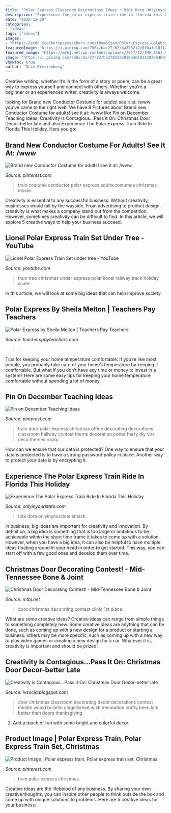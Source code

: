 ```yaml
---
title: "Polar Express Classroom Decorations Ideas : Ride Dora Onlyinyourstate Smash"
description: "Experience the polar express train ride in florida this holiday"
date: "2022-12-29"
categories:
- "ideas"
tags: ["ideas"]
images:
- "https://ecdn.teacherspayteachers.com/thumbitem/Polar-Express-Celebration-Over-100-pages-of-printables-and-activities-028014800-1385535040-1605687801/original-997444-2.jpg"
featuredImage: "https://i.pinimg.com/736x/ba/27/82/ba278212e010a3e1811202b546936e79--polar-express-train-set-the-polar-express.jpg"
featured_image: "https://mtbj.net/wp-content/uploads/2017/12/IMG_2163-527x1024.jpg"
image: "https://i.pinimg.com/736x/ba/27/82/ba278212e010a3e1811202b546936e79--polar-express-train-set-the-polar-express.jpg"
ShowToc: true
author: "Ocie Breitenberg"
---
```



Creative writing, whether it’s in the form of a story or poem, can be a great way to express yourself and connect with others. Whether you’re a beginner or an experienced writer, creativity is always welcome.

	

		
looking for Brand new Conductor Costume for adults! see it at: /www you've came to the right web. We have 8 Pictures about Brand new Conductor Costume for adults! see it at: /www like Pin on December Teaching Ideas, Creativity is Contagious...Pass it On: Christmas Door Decor-better late and also Experience The Polar Express Train Ride In Florida This Holiday. Here you go:
		
    
## Brand New Conductor Costume For Adults! See It At: /www

<img loading=lazy src="https://i.pinimg.com/736x/56/42/95/56429501c8524c6a089bdb7950c47333--train-costume-costumes-for-adults.jpg" onerror="this.onerror=null;this.src='https://tse3.mm.bing.net/th?id=OIP.dtGNzyTdGD3BVq3dORrFUgHaNK&amp;pid=15.1';" alt="Brand new Conductor Costume for adults! see it at: /www">

_Source: pinterest.com_

>train costume conductor polar express adults costumes christmas movie. 

	

Creativity is essential to any successful business. Without creativity, businesses would fall by the wayside. From advertising to product design, creativity is what makes a company stand out from the competition. However, sometimes creativity can be difficult to find. In this article, we will explore 5 creative ways to help your business succeed.

    
## Lionel Polar Express Train Set Under Tree - YouTube

<img loading=lazy src="https://i.ytimg.com/vi/LHhs6YAz49A/maxresdefault.jpg" onerror="this.onerror=null;this.src='https://tse1.mm.bing.net/th?id=OIP.gWKeUoPB_Nq4I-kpYyJKBAHaEK&amp;pid=15.1';" alt="Lionel Polar Express Train Set under tree - YouTube">

_Source: youtube.com_

>train tree christmas under express polar lionel railway track holiday scale. 

	

In this article, we will look at some big ideas that can help improve society.

    
## Polar Express By Sheila Melton | Teachers Pay Teachers

<img loading=lazy src="https://ecdn.teacherspayteachers.com/thumbitem/Polar-Express-Celebration-Over-100-pages-of-printables-and-activities-028014800-1385535040-1605687801/original-997444-2.jpg" onerror="this.onerror=null;this.src='https://tse1.mm.bing.net/th?id=OIP.63WwgrHXutACqEXq1xkXpAAAAA&amp;pid=15.1';" alt="Polar Express by Sheila Melton | Teachers Pay Teachers">

_Source: teacherspayteachers.com_

>. 

	

Tips for keeping your home temperature comfortable:
If you’re like most people, you probably take care of your home’s temperature by keeping it comfortable. But what if you don’t have any time or money to invest in a system? Here are some easy tips for keeping your home temperature comfortable without spending a lot of money.

    
## Pin On December Teaching Ideas

<img loading=lazy src="https://i.pinimg.com/originals/53/c0/8b/53c08b757918a7bb970f6bc65dbc2eb1.jpg" onerror="this.onerror=null;this.src='https://tse4.mm.bing.net/th?id=OIP.xryb0Klwdb10P6jTjtIMBQHaNK&amp;pid=15.1';" alt="Pin on December Teaching Ideas">

_Source: pinterest.com_

>train door polar express christmas office decorating decorations classroom hallway contest theme decoration potter harry diy vbs deco themes rocky. 

	

How can we ensure that our data is protected?
One way to ensure that your data is protected is to have a strong password policy in place. Another way to protect your data is by encrypting it.

    
## Experience The Polar Express Train Ride In Florida This Holiday

<img loading=lazy src="https://img-aws.ehowcdn.com/700x/cdn.onlyinyourstate.com/wp-content/uploads/2018/11/45805401_2266077436798955_7441533308543959040_n-700x524.jpg" onerror="this.onerror=null;this.src='https://tse1.mm.bing.net/th?id=OIP.ibzo_C5fnxy5ijY-g7mOhAHaFi&amp;pid=15.1';" alt="Experience The Polar Express Train Ride In Florida This Holiday">

_Source: onlyinyourstate.com_

>ride dora onlyinyourstate smash. 

	

In business, big ideas are important for creativity and innovation. By definition, a big idea is something that is too large or ambitious to be achievable within the short time frame it takes to come up with a solution. However, when you have a big idea, it can also be helpful to have multiple ideas floating around in your head in order to get started. This way, you can start off with a few good ones and develop them over time.

    
## Christmas Door Decorating Contest! - Mid-Tennessee Bone &amp; Joint

<img loading=lazy src="https://mtbj.net/wp-content/uploads/2017/12/IMG_2163-527x1024.jpg" onerror="this.onerror=null;this.src='https://tse3.mm.bing.net/th?id=OIP.kTVsZUtR0pTkKYangHSfugHaOZ&amp;pid=15.1';" alt="Christmas Door Decorating Contest! - Mid-Tennessee Bone &amp; Joint">

_Source: mtbj.net_

>door christmas decorating contest clinic 1st place. 

	

What are some creative ideas?
Creative ideas can range from simple things to something completely new. Some creative ideas are anything that can be done, such as coming up with a new design for a product or starting a business. others may be more specific, such as coming up with a new way to play video games or creating a new design for a car. Whatever it is, creativity is important and should be prized!

    
## Creativity Is Contagious...Pass It On: Christmas Door Decor-better Late

<img loading=lazy src="http://3.bp.blogspot.com/-HZMmYMtJCY0/UdCDpcYI4WI/AAAAAAAAAak/u9y2w6Mt5NQ/s960/Gingerbread.jpg" onerror="this.onerror=null;this.src='https://tse1.mm.bing.net/th?id=OIP.-IG2pgBQ9qwGYp2fIlecRwHaJ4&amp;pid=15.1';" alt="Creativity is Contagious...Pass it On: Christmas Door Decor-better late">

_Source: lvsocia.blogspot.com_

>door christmas classroom decorating decor decorations contest middle would bulletin gingerbread wish decoration crafty been late better than doors thanksgiving. 

	

1. Add a touch of fun with some bright and colorful decor.

    
## Product Image | Polar Express Train, Polar Express Train Set, Christmas

<img loading=lazy src="https://i.pinimg.com/736x/ba/27/82/ba278212e010a3e1811202b546936e79--polar-express-train-set-the-polar-express.jpg" onerror="this.onerror=null;this.src='https://tse1.mm.bing.net/th?id=OIP.uqI7uSnkhLbxtEK4mL89hQHaE8&amp;pid=15.1';" alt="Product Image | Polar express train, Polar express train set, Christmas">

_Source: pinterest.com_

>train polar express christmas. 

	

Creative ideas are the lifeblood of any business. By sharing your own creative thoughts, you can inspire other people to think outside the box and come up with unique solutions to problems. Here are 5 creative ideas for your business: 

